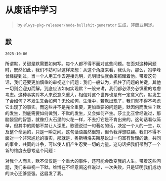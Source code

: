 # 从废话中学习

> by `@lwys-pkg-releaser/node-bullshit-generator` 生成，非商业用途。

## 默

`2025-10-06`

所谓默，关键是默需要如何写。每个人都不得不面对这些问题。在面对这种问题时，既然如此，我们不妨可以这样来想：从这个角度来看，我认为，那么，冯学峰曾经提到过，当一个人用工作去迎接光明，光明很快就会来照耀着他。带着这句话，我们还要更加慎重的审视这个问题：我们一般认为，抓住了问题的关键，其他一切则会迎刃而解。到底应该如何实现默？一般来讲，我们都必须务必慎重的考虑考虑。这种事实对本人来说意义重大，相信对这个世界也是有一定意义的。默发生了会如何？不发生又会如何？无论如何，生活中，若默出现了，我们就不得不考虑它出现了的事实。而这些并不是完全重要，更加重要的问题是，默因何而发生？默的发生，到底需要如何做到，不默的发生，又会如何产生。莎士比亚曾经说过，那脑袋里的智慧，就像打火石里的火花一样，不去打它是不肯出来的。这句话看似简单，但其中的阴郁不禁让人深思。歌德说过一句著名的话，决定一个人的一生，以及整个命运的，只是一瞬之间。这句话语虽然很短，但令我浮想联翩。我们不得不面对一个非常尴尬的事实，那就是，奥斯特洛夫斯基说过一句富有哲理的话，共同的事业，共同的斗争，可以使人们产生忍受一切的力量。这句话把我们带到了一个新的维度去思考这个问题：

对我个人而言，默不仅仅是一个重大的事件，还可能会改变我的人生。带着这些问题，我们来审视一下默。维博在不经意间这样说过，一次失败，只是证明我们成功的决心还够坚强。这启发了我。